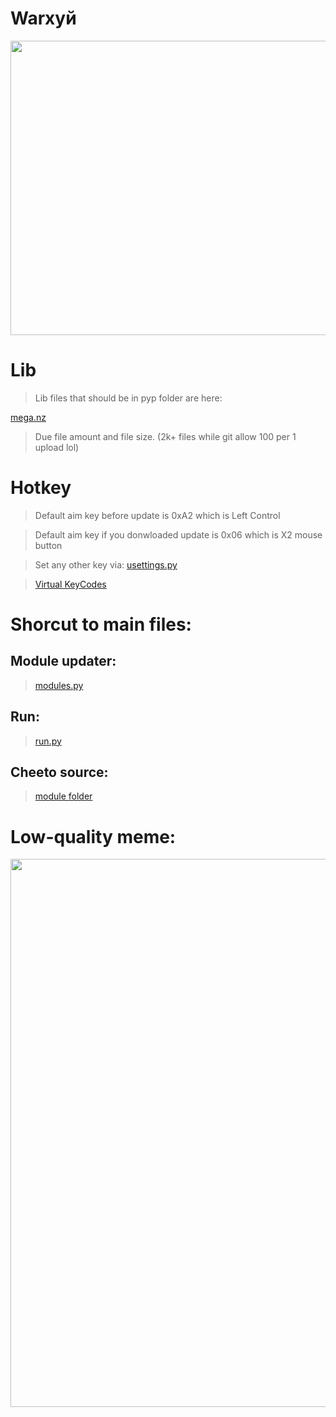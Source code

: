 


# Warхуй
 <p align="left">
  <img width="1200" height="471" src="https://i.imgur.com/tELnpMR.jpg">
</p>


# Lib
> Lib files that should be in pyp folder are here:

[mega.nz](https://mega.nz/file/zyJWCT7R#qFAG12bi7s7GgLlG9gVcVPQqo4IR6rTdmj43-f_b0rU)

> Due file amount and file size. (2k+ files while git allow 100 per 1 upload lol)

# Hotkey

> Default aim key before update is 0xA2	which is Left Control

> Default aim key if you donwloaded update is 0x06 which is X2 mouse button

> Set any other key via: [usettings.py](https://github.com/KayleMine/wor-tortle/blob/main/pyp/module/usettings.py)

> [Virtual KeyCodes](https://learn.microsoft.com/en-us/windows/win32/inputdev/virtual-key-codes)

# Shorcut to main files:
## Module updater:
> [modules.py](https://github.com/KayleMine/wor-tortle/blob/main/pyp/modules.py)

## Run:
> [run.py](https://github.com/KayleMine/wor-tortle/blob/main/pyp/run.py)

## Cheeto source:
> [module folder](https://github.com/KayleMine/wor-tortle/tree/main/pyp/module)

# Low-quality meme:

 <p align="left">
  <img width="1258" height="877" src="https://i.imgur.com/R8Hr5mt.jpg">
</p>
